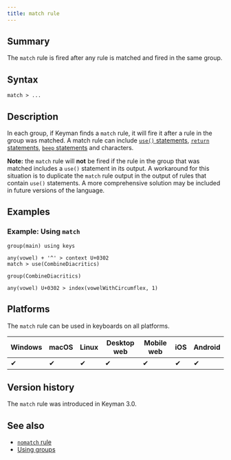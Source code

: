 ```yaml
---
title: match rule
---
```


## Summary

The `match` rule is fired after any rule is matched and fired in the same group.

## Syntax

```
match > ...
```

## Description

In each group, if Keyman finds a `match` rule, it will fire it after a rule in
the group was matched. A match rule can include [`use()` statements](use),
[`return` statements](return), [`beep` statements](beep) and characters.

**Note:** the `match` rule will **not** be fired if the rule in the group that
was matched includes a `use()` statement in its output. A workaround for this
situation is to duplicate the `match` rule output in the output of rules that
contain `use()` statements. A more comprehensive solution may be included in
future versions of the language.

## Examples

### Example: Using `match`

```
group(main) using keys

any(vowel) + '^' > context U+0302
match > use(CombineDiacritics)

group(CombineDiacritics)

any(vowel) U+0302 > index(vowelWithCircumflex, 1)
```

## Platforms

The `match` rule can be used in keyboards on all platforms.

| Windows | macOS | Linux | Desktop web | Mobile web | iOS | Android |
|---------|-------|-------|-------------|------------|-----|---------|
|     ✔   |   ✔   |   ✔   |      ✔      |      ✔     |  ✔  |    ✔   |

## Version history

The `match` rule was introduced in Keyman 3.0.

## See also

* [`nomatch` rule](nomatch)
* [Using groups](../guide/groups)
